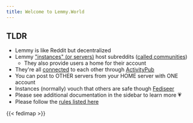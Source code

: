 ```yaml
---
title: Welcome to Lemmy.World
---
```


## TLDR

- Lemmy is like Reddit but decentralized
- Lemmy ["instances" (or servers)](https://lemmyverse.net/) host subreddits ([called communities](https://lemmyverse.net/communities))
  - They also provide users a home for their account
- They're all [connected](https://lemmymap.feddit.de/) to each other through [ActivityPub](https://activitypub.rocks/)
- You can post to OTHER servers from your HOME server with ONE account
- Instances (normally) vouch that others are safe though [Fediseer](https://gui.fediseer.com/instances/safelisted)
- Please see additional documentation in the sidebar to learn more 💗
- Please follow the [rules listed here](https://legal.lemmy.world/fair-use/#rules-for-users)

{{< fedimap >}}
